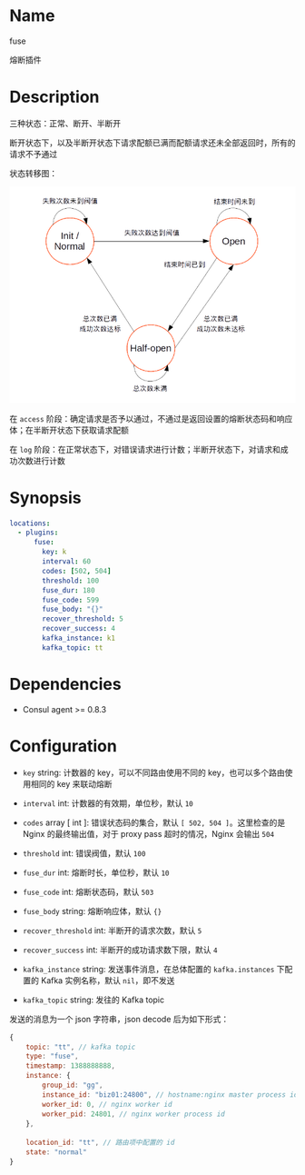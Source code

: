 Name
====

fuse

熔断插件

Description
===========

三种状态：正常、断开、半断开

断开状态下，以及半断开状态下请求配额已满而配额请求还未全部返回时，所有的请求不予通过

状态转移图：

![状态转移图](../../../../../doc/plugin_fuse_states.png)

在 `access` 阶段：确定请求是否予以通过，不通过是返回设置的熔断状态码和响应体；在半断开状态下获取请求配额

在 `log` 阶段：在正常状态下，对错误请求进行计数；半断开状态下，对请求和成功次数进行计数

Synopsis
========

```yaml
locations:
  - plugins:
      fuse:
        key: k
        interval: 60
        codes: [502, 504]
        threshold: 100
        fuse_dur: 180
        fuse_code: 599
        fuse_body: "{}"
        recover_threshold: 5
        recover_success: 4
        kafka_instance: k1
        kafka_topic: tt
```

Dependencies
============

* Consul agent >= 0.8.3

Configuration
=============

* `key` string: 计数器的 key，可以不同路由使用不同的 key，也可以多个路由使用相同的 key 来联动熔断

* `interval` int: 计数器的有效期，单位秒，默认 `10`

* `codes` array \[ int \]: 错误状态码的集合，默认 `[ 502, 504 ]`。这里检查的是 Nginx 的最终输出值，对于 proxy pass 超时的情况，Nginx 会输出 `504`

* `threshold` int: 错误阀值，默认 `100`

* `fuse_dur` int: 熔断时长，单位秒，默认 `10`

* `fuse_code` int: 熔断状态码，默认 `503`

* `fuse_body` string: 熔断响应体，默认 `{}`

* `recover_threshold` int: 半断开的请求次数，默认 `5`

* `recover_success` int: 半断开的成功请求数下限，默认 `4`

* `kafka_instance` string: 发送事件消息，在总体配置的 `kafka.instances` 下配置的 Kafka 实例名称，默认 `nil`，即不发送

* `kafka_topic` string: 发往的 Kafka topic

发送的消息为一个 json 字符串，json decode 后为如下形式：

```javascript
{
    topic: "tt", // kafka topic
    type: "fuse",
    timestamp: 1388888888,
    instance: {
        group_id: "gg",
        instance_id: "biz01:24800", // hostname:nginx master process id
        worker_id: 0, // nginx worker id
        worker_pid: 24801, // nginx worker process id
    },

    location_id: "tt", // 路由项中配置的 id
    state: "normal"
}
```
